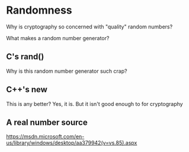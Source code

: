 # Randomness

Why is cryptography so concerned with
"quality" random numbers?

What makes a random number generator? 

## C's rand()

Why is this random number generator such crap? 

## C++'s new <random>

This is any better? Yes, it is. But it isn't good enough to for cryptography

## A real number source
https://msdn.microsoft.com/en-us/library/windows/desktop/aa379942(v=vs.85).aspx


